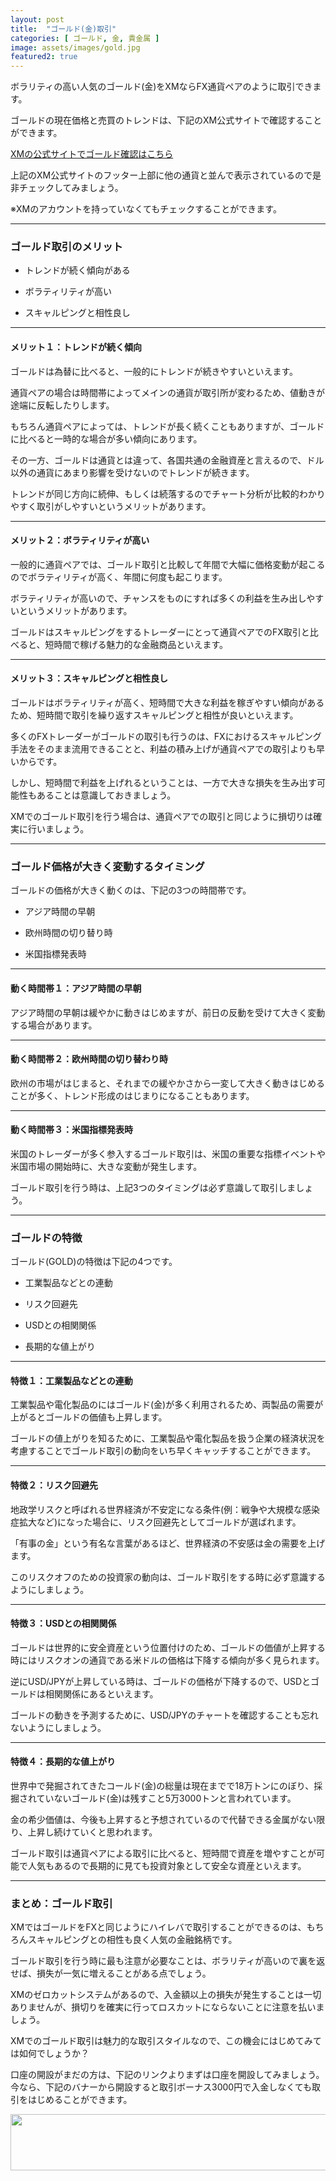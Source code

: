 ```yaml
---
layout: post
title:  "ゴールド(金)取引"
categories: [ ゴールド, 金, 貴金属 ]
image: assets/images/gold.jpg
featured2: true
---
```

ボラリティの高い人気のゴールド(金)をXMならFX通貨ペアのように取引できます。

ゴールドの現在価格と売買のトレンドは、下記のXM公式サイトで確認することができます。

<a href="https://clicks.affstrack.com/c?c=550036&l=ja&p=0">XMの公式サイトでゴールド確認はこちら</a>

上記のXM公式サイトのフッター上部に他の通貨と並んで表示されているので是非チェックしてみましょう。

※XMのアカウントを持っていなくてもチェックすることができます。

<hr>

### ゴールド取引のメリット

+ トレンドが続く傾向がある

+ ボラティリティが高い

+ スキャルピングと相性良し


<hr>

#### メリット１：トレンドが続く傾向

ゴールドは為替に比べると、一般的にトレンドが続きやすいといえます。

通貨ペアの場合は時間帯によってメインの通貨が取引所が変わるため、値動きが途端に反転したりします。

もちろん通貨ペアによっては、トレンドが長く続くこともありますが、ゴールドに比べると一時的な場合が多い傾向にあります。

その一方、ゴールドは通貨とは違って、各国共通の金融資産と言えるので、ドル以外の通貨にあまり影響を受けないのでトレンドが続きます。

トレンドが同じ方向に続伸、もしくは続落するのでチャート分析が比較的わかりやすく取引がしやすいというメリットがあります。

<hr>

#### メリット２：ボラティリティが高い

一般的に通貨ペアでは、ゴールド取引と比較して年間で大幅に価格変動が起こるのでボラティリティが高く、年間に何度も起こります。

ボラティリティが高いので、チャンスをものにすれば多くの利益を生み出しやすいというメリットがあります。

ゴールドはスキャルピングをするトレーダーにとって通貨ペアでのFX取引と比べると、短時間で稼げる魅力的な金融商品といえます。

<hr>

#### メリット３：スキャルピングと相性良し

ゴールドはボラティリティが高く、短時間で大きな利益を稼ぎやすい傾向があるため、短時間で取引を繰り返すスキャルピングと相性が良いといえます。

多くのFXトレーダーがゴールドの取引も行うのは、FXにおけるスキャルピング手法をそのまま流用できることと、利益の積み上げが通貨ペアでの取引よりも早いからです。

しかし、短時間で利益を上げれるということは、一方で大きな損失を生み出す可能性もあることは意識しておきましょう。

XMでのゴールド取引を行う場合は、通貨ペアでの取引と同じように損切りは確実に行いましょう。

<hr>

### ゴールド価格が大きく変動するタイミング

ゴールドの価格が大きく動くのは、下記の3つの時間帯です。

+ アジア時間の早朝

+ 欧州時間の切り替り時

+ 米国指標発表時


<hr>

#### 動く時間帯１：アジア時間の早朝

アジア時間の早朝は緩やかに動きはじめますが、前日の反動を受けて大きく変動する場合があります。

<hr>

#### 動く時間帯２：欧州時間の切り替わり時

欧州の市場がはじまると、それまでの緩やかさから一変して大きく動きはじめることが多く、トレンド形成のはじまりになることもあります。

<hr>

#### 動く時間帯３：米国指標発表時

米国のトレーダーが多く参入するゴールド取引は、米国の重要な指標イベントや米国市場の開始時に、大きな変動が発生します。

ゴールド取引を行う時は、上記3つのタイミングは必ず意識して取引しましょう。

<hr>

### ゴールドの特徴

ゴールド(GOLD)の特徴は下記の4つです。

+ 工業製品などとの連動

+ リスク回避先

+ USDとの相関関係

+ 長期的な値上がり

<hr>

#### 特徴１：工業製品などとの連動

工業製品や電化製品のにはゴールド(金)が多く利用されるため、両製品の需要が上がるとゴールドの価値も上昇します。

ゴールドの値上がりを知るために、工業製品や電化製品を扱う企業の経済状況を考慮することでゴールド取引の動向をいち早くキャッチすることができます。

<hr>

#### 特徴２：リスク回避先

地政学リスクと呼ばれる世界経済が不安定になる条件(例：戦争や大規模な感染症拡大など)になった場合に、リスク回避先としてゴールドが選ばれます。

「有事の金」という有名な言葉があるほど、世界経済の不安感は金の需要を上げます。

このリスクオフのための投資家の動向は、ゴールド取引をする時に必ず意識するようにしましょう。

<hr>

#### 特徴３：USDとの相関関係

ゴールドは世界的に安全資産という位置付けのため、ゴールドの価値が上昇する時にはリスクオンの通貨である米ドルの価格は下降する傾向が多く見られます。

逆にUSD/JPYが上昇している時は、ゴールドの価格が下降するので、USDとゴールドは相関関係にあるといえます。

ゴールドの動きを予測するために、USD/JPYのチャートを確認することも忘れないようにしましょう。


<hr>

#### 特徴４：長期的な値上がり

世界中で発掘されてきたコールド(金)の総量は現在までで18万トンにのぼり、採掘されていないゴールド(金)は残すこと5万3000トンと言われています。

金の希少価値は、今後も上昇すると予想されているので代替できる金属がない限り、上昇し続けていくと思われます。

ゴールド取引は通貨ペアによる取引に比べると、短時間で資産を増やすことが可能で人気もあるので長期的に見ても投資対象として安全な資産といえます。

<hr>

### まとめ：ゴールド取引

XMではゴールドをFXと同じようにハイレバで取引することができるのは、もちろんスキャルピングとの相性も良く人気の金融銘柄です。

ゴールド取引を行う時に最も注意が必要なことは、ボラリティが高いので裏を返せば、損失が一気に増えることがある点でしょう。

XMのゼロカットシステムがあるので、入金額以上の損失が発生することは一切ありませんが、損切りを確実に行ってロスカットにならないことに注意を払いましょう。

XMでのゴールド取引は魅力的な取引スタイルなので、この機会にはじめてみては如何でしょうか？

口座の開設がまだの方は、下記のリンクよりまずは口座を開設してみましょう。
今なら、下記のバナーから開設すると取引ボーナス3000円で入金しなくても取引をはじめることができます。

<a href="https://clicks.affstrack.com/c?m=9257&c=550036" referrerpolicy="no-referrer-when-downgrade"><img src="https://ads.affstrack.com/i/9257?c=550036" width="728" height="90" referrerpolicy="no-referrer-when-downgrade"/></a>